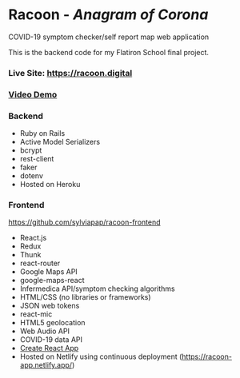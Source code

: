 # Racoon - *Anagram of Corona* 

COVID-19 symptom checker/self report map web application

This is the backend code for my Flatiron School final project.

### Live Site: https://racoon.digital

### [Video Demo](https://youtu.be/SntYf3koT1c)

### Backend

* Ruby on Rails
* Active Model Serializers
* bcrypt
* rest-client
* faker
* dotenv
* Hosted on Heroku

### Frontend

https://github.com/sylviapap/racoon-frontend

* React.js
* Redux
* Thunk
* react-router
* Google Maps API
* google-maps-react
* Infermedica API/symptom checking algorithms
* HTML/CSS (no libraries or frameworks)
* JSON web tokens
* react-mic
* HTML5 geolocation
* Web Audio API
* COVID-19 data API
* [Create React App](https://github.com/facebook/create-react-app)
* Hosted on Netlify using continuous deployment (https://racoon-app.netlify.app/)